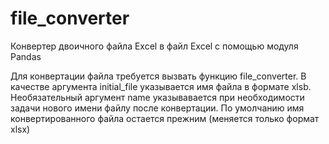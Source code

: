 # file_converter

Конвертер двоичного файла Excel в файл Excel с помощью модуля Pandas


Для конвертации файла требуется вызвать функцию file_converter. 
В качестве аргумента initial_file указывается имя файла в формате xlsb. 
Необязательный аргумент name указывавается при необходимости 
задачи нового имени файлу после конвертации. 
По умолчанию имя конвертированного файла остается прежним (меняется только формат xlsx)
